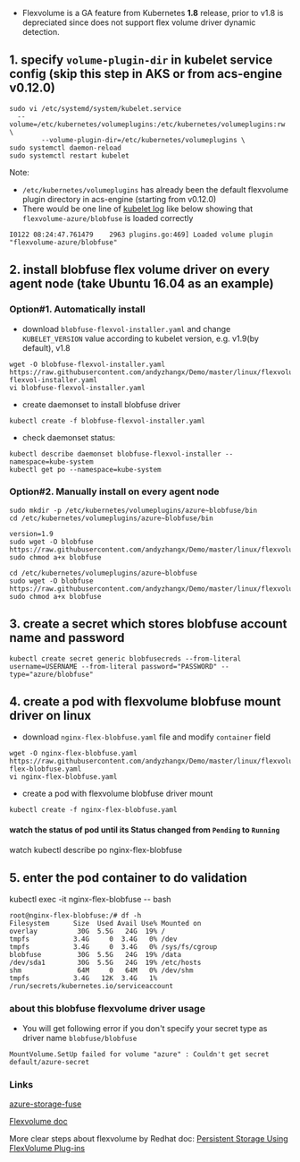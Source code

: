  - Flexvolume is a GA feature from Kubernetes **1.8** release, prior to v1.8 is depreciated since does not support flex volume driver dynamic detection.

## 1. specify `volume-plugin-dir` in kubelet service config (skip this step in AKS or from acs-engine v0.12.0)
```
sudo vi /etc/systemd/system/kubelet.service
  --volume=/etc/kubernetes/volumeplugins:/etc/kubernetes/volumeplugins:rw \
        --volume-plugin-dir=/etc/kubernetes/volumeplugins \
sudo systemctl daemon-reload
sudo systemctl restart kubelet
```

Note:
 - `/etc/kubernetes/volumeplugins` has already been the default flexvolume plugin directory in acs-engine (starting from v0.12.0)
 - There would be one line of [kubelet log](https://github.com/andyzhangx/Demo/tree/master/debug#q-how-to-get-k8s-kubelet-logs-on-linux-agent) like below showing that `flexvolume-azure/blobfuse` is loaded correctly
```
I0122 08:24:47.761479    2963 plugins.go:469] Loaded volume plugin "flexvolume-azure/blobfuse"
```

## 2. install blobfuse flex volume driver on every agent node (take Ubuntu 16.04 as an example)
### Option#1. Automatically install
 - download `blobfuse-flexvol-installer.yaml` and change `KUBELET_VERSION` value according to kubelet version, e.g. v1.9(by default), v1.8
```
wget -O blobfuse-flexvol-installer.yaml  https://raw.githubusercontent.com/andyzhangx/Demo/master/linux/flexvolume/blobfuse/deployment/blobfuse-flexvol-installer.yaml
vi blobfuse-flexvol-installer.yaml
```
 - create daemonset to install blobfuse driver
```
kubectl create -f blobfuse-flexvol-installer.yaml
```
 - check daemonset status:
```
kubectl describe daemonset blobfuse-flexvol-installer --namespace=kube-system
kubectl get po --namespace=kube-system
```

### Option#2. Manually install on every agent node
```
sudo mkdir -p /etc/kubernetes/volumeplugins/azure~blobfuse/bin
cd /etc/kubernetes/volumeplugins/azure~blobfuse/bin

version=1.9
sudo wget -O blobfuse https://raw.githubusercontent.com/andyzhangx/Demo/master/linux/flexvolume/blobfuse/binary/kubelet/$version/blobfuse
sudo chmod a+x blobfuse

cd /etc/kubernetes/volumeplugins/azure~blobfuse
sudo wget -O blobfuse https://raw.githubusercontent.com/andyzhangx/Demo/master/linux/flexvolume/blobfuse/blobfuse
sudo chmod a+x blobfuse
```

## 3. create a secret which stores blobfuse account name and password
```
kubectl create secret generic blobfusecreds --from-literal username=USERNAME --from-literal password="PASSWORD" --type="azure/blobfuse"
```

## 4. create a pod with flexvolume blobfuse mount driver on linux
 - download `nginx-flex-blobfuse.yaml` file and modify `container` field
```
wget -O nginx-flex-blobfuse.yaml https://raw.githubusercontent.com/andyzhangx/Demo/master/linux/flexvolume/blobfuse/nginx-flex-blobfuse.yaml
vi nginx-flex-blobfuse.yaml
```
 - create a pod with flexvolume blobfuse driver mount
```
kubectl create -f nginx-flex-blobfuse.yaml
```

#### watch the status of pod until its Status changed from `Pending` to `Running`
watch kubectl describe po nginx-flex-blobfuse

## 5. enter the pod container to do validation
kubectl exec -it nginx-flex-blobfuse -- bash

```
root@nginx-flex-blobfuse:/# df -h
Filesystem      Size  Used Avail Use% Mounted on
overlay          30G  5.5G   24G  19% /
tmpfs           3.4G     0  3.4G   0% /dev
tmpfs           3.4G     0  3.4G   0% /sys/fs/cgroup
blobfuse         30G  5.5G   24G  19% /data
/dev/sda1        30G  5.5G   24G  19% /etc/hosts
shm              64M     0   64M   0% /dev/shm
tmpfs           3.4G   12K  3.4G   1% /run/secrets/kubernetes.io/serviceaccount
```

### about this blobfuse flexvolume driver usage
 - You will get following error if you don't specify your secret type as driver name `blobfuse/blobfuse`
```
MountVolume.SetUp failed for volume "azure" : Couldn't get secret default/azure-secret
```

### Links
[azure-storage-fuse](https://github.com/Azure/azure-storage-fuse)

[Flexvolume doc](https://github.com/kubernetes/community/blob/master/contributors/devel/flexvolume.md)

More clear steps about flexvolume by Redhat doc: [Persistent Storage Using FlexVolume Plug-ins](https://docs.openshift.org/latest/install_config/persistent_storage/persistent_storage_flex_volume.html)
